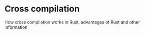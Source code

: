<div class="title">

# Cross compilation
How cross compilation works in Rust, advantages of Rust and other information

</div>
